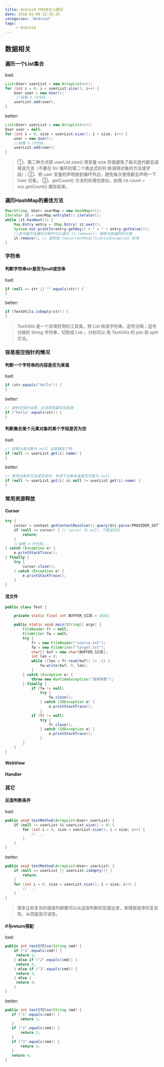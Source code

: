 ```yaml
---
title: Android 代码优化小提示
date: 2018-01-09 22:35:29
categories: "Android"
tags:
     - Android
---
```


## 数据相关

### 遍历一个List集合

bad:

```Java
List<User> userList = new ArrayList<>();
for (int i = 0; i < userList.size(); i++) {
    User user = new User();
   	 //省略 n 行代码...
    userList.add(user);
}
```

better:

```Java
List<User> userList = new ArrayList<>();
User user = null;
for (int i = 0, size = userList.size(); i < size; i++) {
    user = new User();
    //省略 n 行代码...
    userList.add(user);
}
```

> ①、第二种方式把 userList.size() 用变量 size 存值避免了每次迭代都去调用该方法（不要在 for 循环的第二个表达式的判 断调用对象的方法或字段）；②、把 user 变量的声明放到循环外边，避免每次使用都去声明一下 User 对象。 ③、getCount() 方法的处理也类似，如用 int count = xxx.getCount() 缓存起来。

### 遍历HashMap的最佳方法

```Java
Map<String, User> userMap = new HashMap<>();
Iterator it = userMap.entrySet().iterator();
while (it.hasNext()) {
    Map.Entry entry = (Map.Entry) it.next();
    System.out.println(entry.getKey() + " = " + entry.getValue());
    //迭代器方法遍历过程中可以通过 it.remove(); 删除当前遍历的元素
    it.remove(); // 避免抛 ConcurrentModificationException 异常
}
```

### 字符串

#### 判断字符串str是否为null或空串

bad:

```Java
if (null == str || "".equals(str)) {
}
```

better:

```Java
if (TextUtils.isEmpty(str)) {
}
```

> TextUtils 是一个非常好用的工具类，把 List 转成字符串，逗号分隔；逗号分隔的 String 字符串，切割成 List ，分别可以	用 TextUtils 的 join 和 split 方法。

### 容易报空指针的情况

#### 判断一个字符串的内容是否为某值

bad:

```Java
if (str.equals("hello")) {
}
```

better:

```Java
// 避免空指针异常，应该把常量写在前面
if ("hello".equals(str)) {
}
```

#### 判断集合某个元素对象的某个字段是否为空

bad:

```Java
// 如果元素对象为 null 这里就挂了吧
if (null != userList.get(i).name) {
}
```

better:

```Java
// 使用对象的方法或字段时，考虑下对象本身是否可能为 null
if (null != userList.get(i) && null != userList.get(i).name) {
}
```

### 常用资源释放

#### Cursor

```Java
try {
    cursor = context.getContentResolver().query(Uri.parse(PROVIDER_SETTINGFILE), null, null, null, null);
    if (null == cursor) { // cursor 为 null，下面没法玩
        return;
    }
    //省略 n 行代码...
} catch (Exception e) {
    e.printStackTrace();
} finally {
    try {
        cursor.close();
    } catch (Exception e) {
        e.printStackTrace();
    }
}
```

#### 流文件

```Java
public class Test {

    private static final int BUFFER_SIZE = 1024;

    public static void main(String[] args) {
        FileReader fr = null;
        FileWriter fw = null;
        try {
            fr = new FileReader("source.txt");
            fw = new FileWriter("target.txt");
            char[] buf = new char[BUFFER_SIZE];
            int len = 0;
            while ((len = fr.read(buf)) != -1) {
                fw.write(buf, 0, len);
            }
        } catch (Exception e) {
            throw new RuntimeException("读写失败");
        } finally {
            if (fw != null)
                try {
                    fw.close();
                } catch (IOException e) {
                    e.printStackTrace();
                }
            if (fr != null)
                try {
                    fr.close();
                } catch (IOException e) {
                    e.printStackTrace();
                }
        }
    }
}
```

#### WebView

#### Handler

### 其它

#### 反面判断条件

bad:

```Java
public void testMethod(ArrayList<User> userList) {
	if (null != userList && userList.size() > 0) {
		for (int i = 0, size = userList.size(); i < size; i++) {
			// ...
		}
	}
}
```

better:

```Java
public void testMethod(ArrayList<User> userList) {
	if (null == userList || userList.isEmpty()) {
		return;
	}
	for (int i = 0, size = userList.size(); i < size; i++) {
		// ...
	}
}
```

> 很多比较复杂的层级判断都可以从这些判断的反面出发，来降低程序的复杂性，从而提高可读性。

#### if与return搭配

bad:

```Java
public int testIfElse(String cmd) {
    if ("1".equals(cmd)) {
   	 return 1;
    } else if ("2".equals(cmd)) {
   	 return 2;
    } else if ("3".equals(cmd)) {
   	 return 3;
    } else {
   	 return 4;
    }
}
```

better:

```Java
public int testIfElse(String cmd) {
   if ("1".equals(cmd)) {
       return 1;
   }
   if ("2".equals(cmd)) {
       return 2;
   }
   if ("3".equals(cmd)) {
       return 3;
   }
   return 4;
}
```
